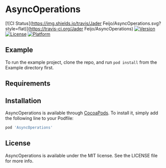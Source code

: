 # AsyncOperations

[![CI Status](https://img.shields.io/travis/Jader Feijo/AsyncOperations.svg?style=flat)](https://travis-ci.org/Jader Feijo/AsyncOperations)
[![Version](https://img.shields.io/cocoapods/v/AsyncOperations.svg?style=flat)](https://cocoapods.org/pods/AsyncOperations)
[![License](https://img.shields.io/cocoapods/l/AsyncOperations.svg?style=flat)](https://cocoapods.org/pods/AsyncOperations)
[![Platform](https://img.shields.io/cocoapods/p/AsyncOperations.svg?style=flat)](https://cocoapods.org/pods/AsyncOperations)

## Example

To run the example project, clone the repo, and run `pod install` from the Example directory first.

## Requirements

## Installation

AsyncOperations is available through [CocoaPods](https://cocoapods.org). To install
it, simply add the following line to your Podfile:

```ruby
pod 'AsyncOperations'
```

## License

AsyncOperations is available under the MIT license. See the LICENSE file for more info.
